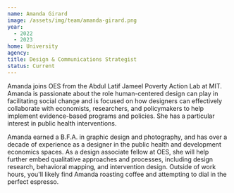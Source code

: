 ```yaml
---
name: Amanda Girard
image: /assets/img/team/amanda-girard.png
year:
  - 2022
  - 2023
home: University
agency:
title: Design & Communications Strategist
status: Current
---
```


Amanda joins OES from the Abdul Latif Jameel Poverty Action Lab at MIT. Amanda is passionate about the role human-centered design can play in facilitating social change and is focused on how designers can effectively collaborate with economists, researchers, and policymakers to help implement evidence-based programs and policies. She has a particular interest in public health interventions. 

Amanda earned a B.F.A. in graphic design and photography, and has over a decade of experience as a designer in the public health and development economics spaces. As a design associate fellow at OES, she will help further embed qualitative approaches and processes, including design research, behavioral mapping, and intervention design. Outside of work hours, you'll likely find Amanda roasting coffee and attempting to dial in the perfect espresso.
